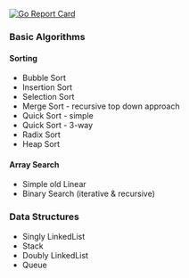 [![Go Report Card](https://goreportcard.com/badge/github.com/hardikbagdi/algorithms)](https://goreportcard.com/report/github.com/hardikbagdi/algorithms)
### Basic Algorithms
#### Sorting
- Bubble Sort
- Insertion Sort
- Selection Sort
- Merge Sort - recursive top down approach
- Quick Sort - simple
- Quick Sort - 3-way
- Radix Sort
- Heap Sort

#### Array Search
- Simple old Linear
- Binary Search (iterative & recursive)

### Data Structures
- Singly LinkedList
- Stack
- Doubly LinkedList
- Queue
